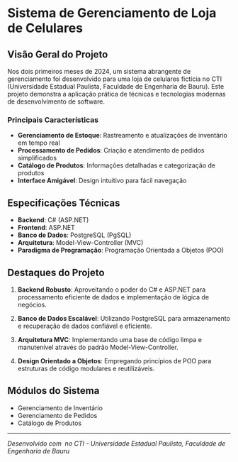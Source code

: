 # Sistema de Gerenciamento de Loja de Celulares

## Visão Geral do Projeto

Nos dois primeiros meses de 2024, um sistema abrangente de gerenciamento foi desenvolvido para uma loja de celulares fictícia no CTI (Universidade Estadual Paulista, Faculdade de Engenharia de Bauru). Este projeto demonstra a aplicação prática de técnicas e tecnologias modernas de desenvolvimento de software.

### Principais Características

- **Gerenciamento de Estoque**: Rastreamento e atualizações de inventário em tempo real
- **Processamento de Pedidos**: Criação e atendimento de pedidos simplificados
- **Catálogo de Produtos**: Informações detalhadas e categorização de produtos
- **Interface Amigável**: Design intuitivo para fácil navegação

## Especificações Técnicas

- **Backend**: C# (ASP.NET)
- **Frontend**: ASP.NET
- **Banco de Dados**: PostgreSQL (PgSQL)
- **Arquitetura**: Model-View-Controller (MVC)
- **Paradigma de Programação**: Programação Orientada a Objetos (POO)

## Destaques do Projeto

1. **Backend Robusto**: Aproveitando o poder do C# e ASP.NET para processamento eficiente de dados e implementação de lógica de negócios.

2. **Banco de Dados Escalável**: Utilizando PostgreSQL para armazenamento e recuperação de dados confiável e eficiente.

3. **Arquitetura MVC**: Implementando uma base de código limpa e manutenível através do padrão Model-View-Controller.

4. **Design Orientado a Objetos**: Empregando princípios de POO para estruturas de código modulares e reutilizáveis.

## Módulos do Sistema

- Gerenciamento de Inventário
- Gerenciamento de Pedidos
- Catálogo de Produtos


---

*Desenvolvido com ️ no CTI - Universidade Estadual Paulista, Faculdade de Engenharia de Bauru*
